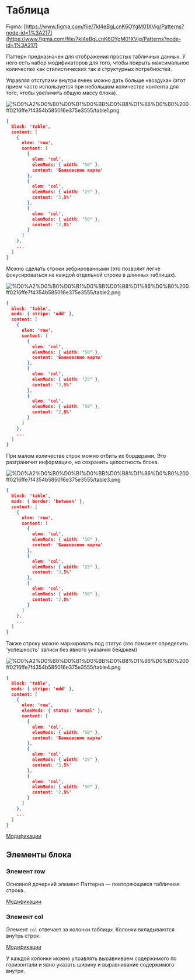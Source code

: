 # Таблица

Figma: [https://www.figma.com/file/7kl4eBgLcnK6OYgM01XVig/Patterns?node-id=1%3A217](https://www.figma.com/file/7kl4eBgLcnK6OYgM01XVig/Patterns?node-id=1%3A217)

Паттерн предназначен для отображения простых табличных данных. У него есть набор модификаторов для того, чтобы покрыть максимальное количество как стилистических так и структурных потребностей. 

Управляя отступами внутри ячеек можно дать больше «воздуха» (этот прием часто используется при небольшом количестве контента для того, чтобы увеличить общую массу блока).

![%D0%A2%D0%B0%D0%B1%D0%BB%D0%B8%D1%86%D0%B0%200ff0216ffe7f4354b585016e375e3555/table1.png](table1.png)

```json
{
  block: 'table',
  content: [
    {
      elem: 'row',
      content: [
        {
          elem: 'col',
          elemMods: { width: '50' },
          content: 'Банковские карты'
        },
        {
          elem: 'col',
          elemMods: { width: '25' },
          content: '3,5%'
        },
        {
          elem: 'col',
          elemMods: { width: '50' },
          content: '2,8%'
        }
      ]
    },
    ...
  ]
}
```

Можно сделать строки зебрированными (это позволит легче фокусироваться на каждой отдельной строке в длинных таблицах).

![%D0%A2%D0%B0%D0%B1%D0%BB%D0%B8%D1%86%D0%B0%200ff0216ffe7f4354b585016e375e3555/table2.png](table2.png)

```json
{
  block: 'table',
  mods: { stripe: 'odd' },
  content: [
    {
      elem: 'row',
      content: [
        {
          elem: 'col',
          elemMods: { width: '50' },
          content: 'Банковские карты'
        },
        {
          elem: 'col',
          elemMods: { width: '25' },
          content: '3,5%'
        },
        {
          elem: 'col',
          elemMods: { width: '50' },
          content: '2,8%'
        }
      ]
    },
    ...
  ]
}
```

При малом количестве строк можно отбить их бордерами. Это разграничит информацию, но сохранить целостность блока.

![%D0%A2%D0%B0%D0%B1%D0%BB%D0%B8%D1%86%D0%B0%200ff0216ffe7f4354b585016e375e3555/table3.png](table3.png)

```json
{
  block: 'table',
  mods: { border: 'between' },
  content: [
    {
      elem: 'row',
      content: [
        {
          elem: 'col',
          elemMods: { width: '50' },
          content: 'Банковские карты'
        },
        {
          elem: 'col',
          elemMods: { width: '25' },
          content: '3,5%'
        },
        {
          elem: 'col',
          elemMods: { width: '50' },
          content: '2,8%'
        }
      ]
    },
    ...
  ]
}
```

Также строку можно маркировать под статус (это поможет определить 'успешность' записи без явного указания бейджем)

![%D0%A2%D0%B0%D0%B1%D0%BB%D0%B8%D1%86%D0%B0%200ff0216ffe7f4354b585016e375e3555/table4.png](table4.png)

```json
{
  block: 'table',
  mods: { stripe: 'odd' },
  content: [
    {
      elem: 'row',
      elemMods: { status: 'normal' },
      content: [
        {
          elem: 'col',
          elemMods: { width: '50' },
          content: 'Банковские карты'
        },
        {
          elem: 'col',
          elemMods: { width: '25' },
          content: '3,5%'
        },
        {
          elem: 'col',
          elemMods: { width: '50' },
          content: '2,8%'
        }
      ]
    },
    ...
  ]
}
```

[Модификации](%D0%A2%D0%B0%D0%B1%D0%BB%D0%B8%D1%86%D0%B0%200ff0216ffe7f4354b585016e375e3555/%D0%9C%D0%BE%D0%B4%D0%B8%D1%84%D0%B8%D0%BA%D0%B0%D1%86%D0%B8%D0%B8%204d321c12e25c46f4b202352c35baa74e.csv)

## Элементы блока

### Элемент row

Основной дочерний элемент Паттерна  — повторяющаяся табличная строка.

[Модификации](%D0%A2%D0%B0%D0%B1%D0%BB%D0%B8%D1%86%D0%B0%200ff0216ffe7f4354b585016e375e3555/%D0%9C%D0%BE%D0%B4%D0%B8%D1%84%D0%B8%D0%BA%D0%B0%D1%86%D0%B8%D0%B8%20225f1986fe6948d4823316318056b95b.csv)

### Элемент col

Элемент `col` отвечает за колонки таблицы. Колонки вкладываются внутрь строк.

[Модификации](%D0%A2%D0%B0%D0%B1%D0%BB%D0%B8%D1%86%D0%B0%200ff0216ffe7f4354b585016e375e3555/%D0%9C%D0%BE%D0%B4%D0%B8%D1%84%D0%B8%D0%BA%D0%B0%D1%86%D0%B8%D0%B8%20a31f431ead8646e281ea69377f184f97.csv)

У каждой колонки можно управлять выравниваем содержимого по горизонтали и явно указать ширину и выравнивание содержимого внутри.